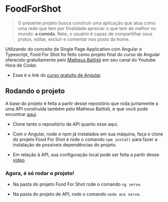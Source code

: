 # FoodForShot

>O presente projeto busca construir uma aplicação que atua como uma rede que tem por finalidade apreciar o que tem de melhor no mundo:  **a comida**. Nele, o usuário é capaz de compartilhar seus pratos, editar, excluir e comentar nos posts da home.

Utilizando do conceito de Single Page Application com Angular e Typescript, Food For Shot foi feito como projeto final do curso de Angular oferecido gratuitamente pelo [Matheus Battisti](https://github.com/matheusbattisti) em seu canal do Youtube Hora de Codar. 

- Esse é o link do [curso gratuito de Angular](https://youtube.com/playlist?list=PLnDvRpP8Bnex2GQEN0768_AxZg_RaIGmw&si=hwiPcwYB0GtJ_ACx).

## Rodando o projeto

A base do projeto é feita a partir desse repostório que roda juntamente a uma API construída também pelo Matheus Battisti, e que você pode encontrar [aqui](https://github.com/matheusbattisti/curso_adonis_api_yt).

- Clone tanto o repositório da API quanto esse aqui.

- Com o Angular, node e npm já instalados em sua máquina, faça o clone do projeto Food For Shot e rode o comando `npm install` para fazer a instalação de possíveis dependências do projeto.

- Em relação à API, sua configuração local pode ser feita a partir desse [vídeo](https://youtu.be/xTCBaGeYTck?si=9-T8T2QSl2cP8uzQ).

### Agora, é só rodar o projeto!

- Na pasta do projeto Food For Shot rode o comando `ng serve`.

- Na pasta do projeto de API, rode o comando `node ace serve`.